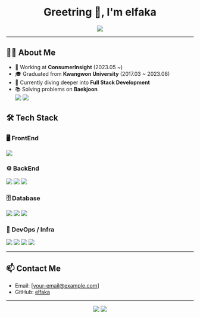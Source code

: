 <h1 align="center">Greetring 👋, I'm elfaka</h1>

<p align="center">
  <img src="https://readme-typing-svg.herokuapp.com/?lines=Welcome+to+my+GitHub!;Frontend+%2B+Backend+%2B+DevOps+Engineer;Always+Learning+💡&center=true&width=500&height=40" />
</p>

---

## 👩‍💻 About Me

- 🏢 Working at **ConsumerInsight** (2023.05 ~)
- 🎓 Graduated from **Kwangwon University** (2017.03 ~ 2023.08)
- 🌱 Currently diving deeper into **Full Stack Development**
- 📚 Solving problems on **Baekjoon**  
  <img src="http://mazassumnida.wtf/api/v2/generate_badge?boj=chopr159" />
  <img src="http://mazandi.herokuapp.com/api?handle=chopr159&theme=dark" />
  
## 🛠️ Tech Stack

### 🖥 FrontEnd
<p>
  <img src="https://img.shields.io/badge/React-20232A?style=for-the-badge&logo=react&logoColor=61DAFB" />
</p>

### ⚙️ BackEnd
<p>
  <img src="https://img.shields.io/badge/Node.js-339933?style=for-the-badge&logo=nodedotjs&logoColor=white" />
  <img src="https://img.shields.io/badge/Nest.js-E0234E?style=for-the-badge&logo=nestjs&logoColor=white" />
  <img src="https://img.shields.io/badge/Spring Boot-6DB33F?style=for-the-badge&logo=springboot&logoColor=white" />
</p>

### 🗄️ Database
<p>
  <img src="https://img.shields.io/badge/MSSQL-CC2927?style=for-the-badge&logo=microsoftsqlserver&logoColor=white" />
  <img src="https://img.shields.io/badge/MySQL-4479A1?style=for-the-badge&logo=mysql&logoColor=white" />
  <img src="https://img.shields.io/badge/MongoDB-47A248?style=for-the-badge&logo=mongodb&logoColor=white" />
</p>

### 🚀 DevOps / Infra
<p>
  <img src="https://img.shields.io/badge/Docker-2496ED?style=for-the-badge&logo=docker&logoColor=white" />
  <img src="https://img.shields.io/badge/Ubuntu-E95420?style=for-the-badge&logo=ubuntu&logoColor=white" />
  <img src="https://img.shields.io/badge/Nginx-009639?style=for-the-badge&logo=nginx&logoColor=white" />
  <img src="https://img.shields.io/badge/GitHub Actions-2088FF?style=for-the-badge&logo=githubactions&logoColor=white" />
</p>

---

## 📫 Contact Me

- Email: [your-email@example.com]
- GitHub: [elfaka](https://github.com/elfaka)

---

<p align="center">
  <img src="https://github-readme-stats.vercel.app/api?username=elfaka&show_icons=true&theme=tokyonight" />
  <img src="https://github-readme-stats.vercel.app/api/top-langs/?username=elfaka&layout=compact&theme=tokyonight" />
</p>
